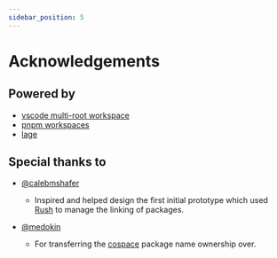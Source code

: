 ```yaml
---
sidebar_position: 5
---
```


# Acknowledgements

## Powered by

- [vscode multi-root workspace](https://code.visualstudio.com/docs/editor/multi-root-workspaces)
- [pnpm workspaces](https://pnpm.io/workspaces)
- [lage](https://microsoft.github.io/lage/)

## Special thanks to

- [@calebmshafer](https://github.com/calebmshafer)
  - Inspired and helped design the first initial prototype which used [Rush](https://rushjs.io/) to manage the linking of packages.

- [@medokin](https://github.com/medokin)
  - For transferring the [cospace](https://www.npmjs.com/package/cospace) package name ownership over.
